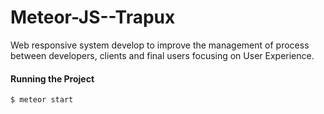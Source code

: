 # Meteor-JS--Trapux
Web responsive system develop to improve the management of process between developers, clients and final users focusing on User Experience.

#### Running the Project
```sh
$ meteor start
```

